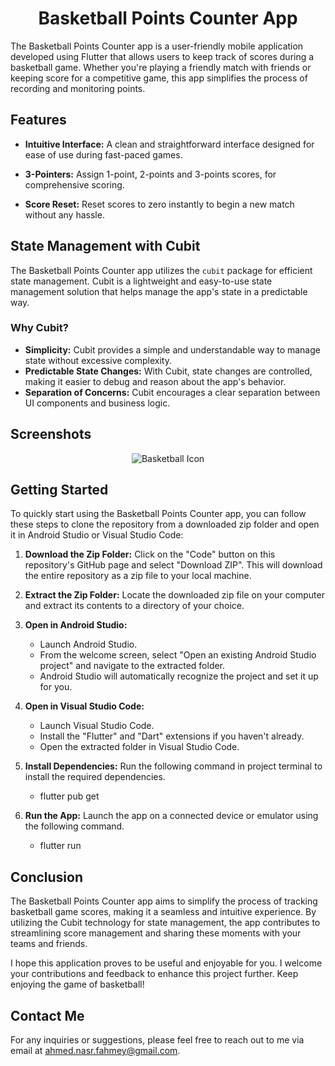<h1 align="center">Basketball Points Counter App</h1>
The Basketball Points Counter app is a user-friendly mobile application developed using Flutter that allows users to keep track of scores during a basketball game. Whether you're playing a friendly match with friends or keeping score for a competitive game, this app simplifies the process of recording and monitoring points.

## Features

- **Intuitive Interface:** A clean and straightforward interface designed for ease of use during fast-paced games.

- **3-Pointers:** Assign 1-point, 2-points and 3-points scores, for comprehensive scoring. 

- **Score Reset:** Reset scores to zero instantly to begin a new match without any hassle.


## State Management with Cubit

The Basketball Points Counter app utilizes the `cubit` package for efficient state management. Cubit is a lightweight and easy-to-use state management solution that helps manage the app's state in a predictable way.

### Why Cubit?

- **Simplicity:** Cubit provides a simple and understandable way to manage state without excessive complexity.
- **Predictable State Changes:** With Cubit, state changes are controlled, making it easier to debug and reason about the app's behavior.
- **Separation of Concerns:** Cubit encourages a clear separation between UI components and business logic.



## Screenshots

<div align="center">
  <img src="https://github.com/ahmednasr1237/Basketball-Points-Counter-App/assets/92389822/7bb25f91-5aec-4f4e-bcc6-594679856705" alt="Basketball Icon">
</div>


## Getting Started

To quickly start using the Basketball Points Counter app, you can follow these steps to clone the repository from a downloaded zip folder and open it in Android Studio or Visual Studio Code:

1. **Download the Zip Folder:** Click on the "Code" button on this repository's GitHub page and select "Download ZIP". This will download the entire repository as a zip file to your local machine.

2. **Extract the Zip Folder:** Locate the downloaded zip file on your computer and extract its contents to a directory of your choice.

3. **Open in Android Studio:**
   - Launch Android Studio.
   - From the welcome screen, select "Open an existing Android Studio project" and navigate to the extracted folder.
   - Android Studio will automatically recognize the project and set it up for you.

4. **Open in Visual Studio Code:**
   - Launch Visual Studio Code.
   - Install the "Flutter" and "Dart" extensions if you haven't already.
   - Open the extracted folder in Visual Studio Code.
     
5. **Install Dependencies:** Run the following command in project terminal to install the required dependencies.
   - flutter pub get

6. **Run the App:** Launch the app on a connected device or emulator using the following command.
   - flutter run


## Conclusion

The Basketball Points Counter app aims to simplify the process of tracking basketball game scores, making it a seamless and intuitive experience. By utilizing the Cubit technology for state management, the app contributes to streamlining score management and sharing these moments with your teams and friends.

I hope this application proves to be useful and enjoyable for you. I welcome your contributions and feedback to enhance this project further. Keep enjoying the game of basketball!

## Contact Me

For any inquiries or suggestions, please feel free to reach out to me via email at [ahmed.nasr.fahmey@gmail.com](mailto:ahmed.nasr.fahmey@gmail.com).

